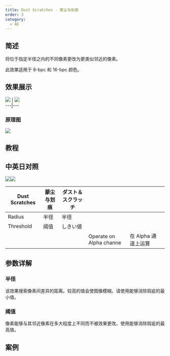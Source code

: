 ```yaml
---
title: Dust Scratches - 蒙尘与划痕
order: 3
category:
  - AE
---
```


## 简述

将位于指定半径之内的不同像素更改为更类似邻近的像素。

此效果适用于 8-bpc 和 16-bpc 颜色。

## 效果展示

![](https://cdn.yuelili.com/20220103213732.png) |
![](https://cdn.yuelili.com/20220103213758.png)  
---|---

### 原理图

![](https://cdn.yuelili.com/20220103214546.png)

## 教程

## 中英日对照

![](https://cdn.yuelili.com/20220103213414.png)![](https://cdn.yuelili.com/20220103213419.png)

| Dust Scratches | 蒙尘与划痕 | ダスト＆スクラッチ |                         |                     |     |
| -------------- | ---------- | ------------------ | ----------------------- | ------------------- | --- |
| Radius         | 半径       | 半径               |                         |                     |     |
| Threshold      | 阈值       | しきい値           |                         |                     |     |
|                |            |                    | Operate on Alpha channe | 在 Alpha 通道上运算 |     |

## 参数详解

### 半径

该效果搜索像素间差异的距离。较高的值会使图像模糊。请使用能够消除瑕疵的最小值。

### 阈值

像素能够与其邻近像素在多大程度上不同而不被效果更改。使用能够消除瑕疵的最高值。

## 案例
